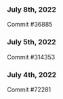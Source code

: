 ### July 8th, 2022

Commit #36885

### July 5th, 2022

Commit #314353


### July 4th, 2022

Commit #72281
